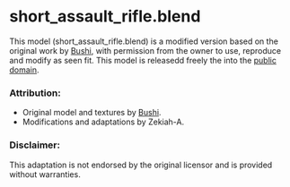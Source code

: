 # short_assault_rifle.blend

This model (short_assault_rifle.blend) is a modified version based on the original work by
[Bushi](https://discord.com/users/820207190169878550), with permission from the owner to use,
reproduce and modify as seen fit. This model is releasedd freely the into the
[public domain](https://unlicense.org/).

### Attribution:
- Original model and textures by [Bushi](https://discord.com/users/820207190169878550).
- Modifications and adaptations by Zekiah-A.

### Disclaimer:
This adaptation is not endorsed by the original licensor and is provided without warranties.
